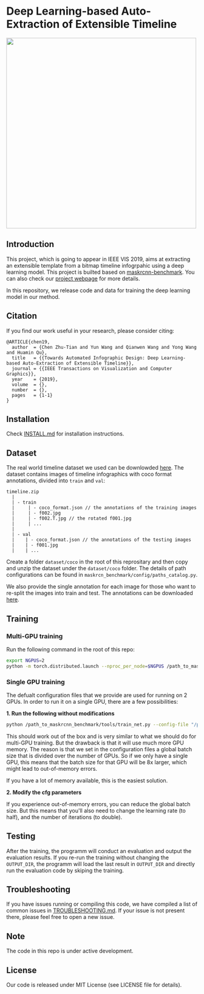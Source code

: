 # Deep Learning-based Auto-Extraction of Extensible Timeline


<img src="./demo/intro_full.gif" width="500">

## Introduction
This project, which is going to appear in IEEE VIS 2019, aims at extracting an extensible template from a bitmap timeline infogrpahic using a deep learning model. 
This project is builted based on [maskrcnn-benchmark](https://github.com/facebookresearch/maskrcnn-benchmark).
You can also check our [project webpage](https://chenzhutian.org/auto-infog-timeline/) for more details.

In this repository, we release code and data for training the deep learning model
in our method.

## Citation
If you find our work useful in your research, please consider citing:
```
@ARTICLE{chen19, 
  author  = {Chen Zhu-Tian and Yun Wang and Qianwen Wang and Yong Wang and Huamin Qu},
  title   = {{Towards Automated Infographic Design: Deep Learning-based Auto-Extraction of Extensible Timeline}},
  journal = {{IEEE Transactions on Visualization and Computer Graphics}},
  year    = {2019}, 
  volume  = {}, 
  number  = {}, 
  pages   = {1-1}
}
```

## Installation

Check [INSTALL.md](INSTALL.md) for installation instructions.

## Dataset
The real world timeline dataset we used can be downlowded [here](https://hkustconnect-my.sharepoint.com/:u:/g/personal/zchenbn_connect_ust_hk/ERa04v7ULwlJpvn_0YRRtHsBF7QFBp77t_7caxb8QR2QVg?e=ZKfomX).
The dataset contains images of timeline infographics with coco format annotations, 
divided into `train` and `val`:
```
timeline.zip
  |
  | - train
  |     | - coco_format.json // the annotations of the training images
  |     | - f002.jpg
  |     | - f002.T.jpg // the rotated f001.jpg
  |     | ...
  |
  | - val
  |    | - coco_format.json // the annotations of the testing images
  |    | - f001.jpg
  |    | ...
```
Create a folder `dataset/coco` in the root of this reprositary and 
then copy and unzip the dataset under the `dataset/coco` folder.
The details of path configurations can be found in `maskrcn_benchmark/config/paths_catalog.py`.

We also provide the single annotation for each image for those who want to re-split
the images into train and test. The annotations can be downloaded [here](https://hkustconnect-my.sharepoint.com/:u:/g/personal/zchenbn_connect_ust_hk/ESmSvxTW2cFJuV1vc5Z7H9UB9tgb1rQtttYYVSWj1b0kcg?e=MVFt3g).

## Training

### Multi-GPU training

Run the following command in the root of this repo:
```bash
export NGPUS=2
python -m torch.distributed.launch --nproc_per_node=$NGPUS /path_to_maskrcnn_benchmark/tools/train_net.py --config-file "path/to/config/file.yaml"
```

### Single GPU training

The defualt configuration files that we provide are used for running on 2 GPUs.
In order to run it on a single GPU, there are a few possibilities:

**1. Run the following without modifications**
```bash
python /path_to_maskrcnn_benchmark/tools/train_net.py --config-file "/path/to/config/file.yaml"
```
This should work out of the box and is very similar to what we should do for multi-GPU training.
But the drawback is that it will use much more GPU memory. The reason is that we set in the
configuration files a global batch size that is divided over the number of GPUs. So if we only
have a single GPU, this means that the batch size for that GPU will be 8x larger, which might lead
to out-of-memory errors.

If you have a lot of memory available, this is the easiest solution.

**2. Modify the cfg parameters**

If you experience out-of-memory errors, you can reduce the global batch size. But this means that
you'll also need to change the learning rate (to half), 
and the number of iterations (to double).

## Testing
After the training, the programm will conduct an evaluation and output the evaluation results. If you re-run the training without changing the `OUTPUT_DIR`,
the programm will load the last result in `OUTPUT_DIR` and directly run the evaluation code by skiping the training.

## Troubleshooting
If you have issues running or compiling this code, we have compiled a list of common issues in
[TROUBLESHOOTING.md](TROUBLESHOOTING.md). If your issue is not present there, please feel
free to open a new issue.

## Note
The code in this repo is under active development.

## License
Our code is released under MIT License (see LICENSE file for details).
